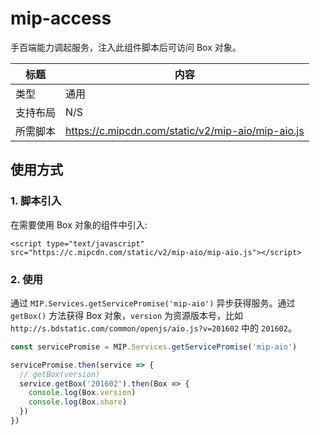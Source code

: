# mip-access

手百端能力调起服务，注入此组件脚本后可访问 Box 对象。

标题|内容
----|----
类型|通用
支持布局|N/S
所需脚本|https://c.mipcdn.com/static/v2/mip-aio/mip-aio.js

## 使用方式

### 1. 脚本引入

在需要使用 Box 对象的组件中引入:

`<script type="text/javascript" src="https://c.mipcdn.com/static/v2/mip-aio/mip-aio.js"></script>`

### 2. 使用

通过 `MIP.Services.getServicePromise('mip-aio')` 异步获得服务。通过 `getBox()` 方法获得 Box 对象，`version` 为资源版本号，比如 `http://s.bdstatic.com/common/openjs/aio.js?v=201602` 中的 `201602`。

```js
const servicePromise = MIP.Services.getServicePromise('mip-aio')

servicePromise.then(service => {
  // getBox(version)
  service.getBox('201602').then(Box => {
    console.log(Box.version)
    console.log(Box.share)
  })
})
```
